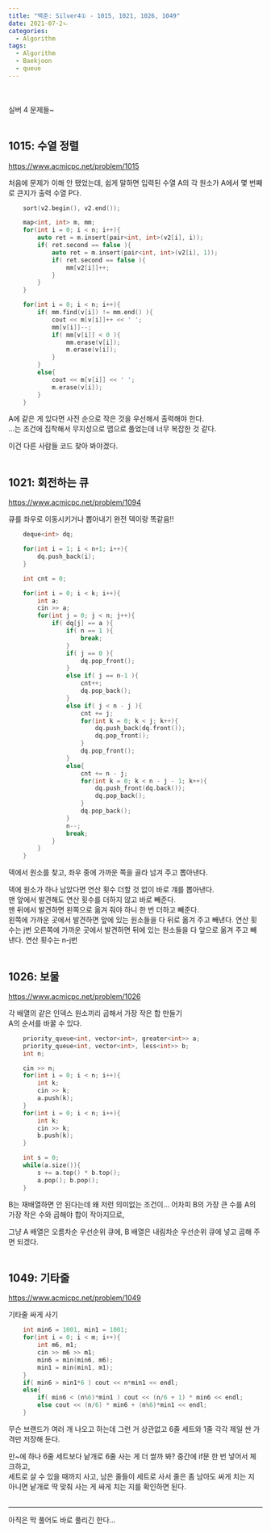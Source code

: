 ```yaml
---
title: "백준: Silver4① - 1015, 1021, 1026, 1049"
date: 2021-07-2ㄴ
categories:
  - Algorithm
tags:
  - Algorithm
  - Baekjoon
  - queue
---
```


<br></br>
실버 4 문제들~
<br></br>

## 1015: 수열 정렬
https://www.acmicpc.net/problem/1015

처음에 문제가 이해 안 됐었는데, 쉽게 말하면 입력된 수열 A의 각 원소가 A에서 몇 번째로 큰지가 출력 수열 P다.

```cpp
    sort(v2.begin(), v2.end());

    map<int, int> m, mm;
    for(int i = 0; i < n; i++){
        auto ret = m.insert(pair<int, int>(v2[i], i));
        if( ret.second == false ){
            auto ret = m.insert(pair<int, int>(v2[i], 1));
            if( ret.second == false ){
                mm[v2[i]]++;
            }
        }
    }

    for(int i = 0; i < n; i++){
        if( mm.find(v[i]) != mm.end() ){
            cout << m[v[i]]++ << ' ';
            mm[v[i]]--;
            if( mm[v[i]] < 0 ){
                mm.erase(v[i]);
                m.erase(v[i]);
            }
        }
        else{
            cout << m[v[i]] << ' ';
            m.erase(v[i]);
        }
    }
```
A에 같은 게 있다면 사전 순으로 작은 것을 우선해서 출력해야 한다.  
...는 조건에 집착해서 무지성으로 맵으로 풀었는데 너무 복잡한 것 같다.

이건 다른 사람들 코드 찾아 봐야겠다.
<br></br>

## 1021: 회전하는 큐
https://www.acmicpc.net/problem/1094

큐를 좌우로 이동시키거나 뽑아내기
완전 덱이랑 똑같음!!

```cpp
    deque<int> dq;

    for(int i = 1; i < n+1; i++){
        dq.push_back(i);
    }

    int cnt = 0;

    for(int i = 0; i < k; i++){
        int a;
        cin >> a;
        for(int j = 0; j < n; j++){
            if( dq[j] == a ){
                if( n == 1 ){
                    break;
                }
                if( j == 0 ){
                    dq.pop_front();
                }
                else if( j == n-1 ){
                    cnt++;
                    dq.pop_back();
                }
                else if( j < n - j ){
                    cnt += j;
                    for(int k = 0; k < j; k++){
                        dq.push_back(dq.front());
                        dq.pop_front();
                    }
                    dq.pop_front();
                }
                else{
                    cnt += n - j;
                    for(int k = 0; k < n - j - 1; k++){
                        dq.push_front(dq.back());
                        dq.pop_back();
                    }
                    dq.pop_back();
                }
                n--;
                break;
            }
        }
    }
```
덱에서 원소를 찾고, 좌우 중에 가까운 쪽을 골라 넘겨 주고 뽑아낸다.

덱에 원소가 하나 남았다면 연산 횟수 더할 것 없이 바로 걔를 뽑아낸다.  
맨 앞에서 발견해도 연산 횟수를 더하지 않고 바로 빼준다.  
맨 뒤에서 발견하면 왼쪽으로 옮겨 줘야 하니 한 번 더하고 빼준다.  
왼쪽에 가까운 곳에서 발견하면 앞에 있는 원소들을 다 뒤로 옮겨 주고 빼낸다. 연산 횟수는 j번
오른쪽에 가까운 곳에서 발견하면 뒤에 있는 원소들을 다 앞으로 옮겨 주고 빼낸다. 연산 횟수는 n-j번
<br></br>

## 1026: 보물
https://www.acmicpc.net/problem/1026

각 배열의 같은 인덱스 원소끼리 곱해서 가장 작은 합 만들기  
A의 순서를 바꿀 수 있다.
```cpp
    priority_queue<int, vector<int>, greater<int>> a;
    priority_queue<int, vector<int>, less<int>> b;
    int n;

    cin >> n;
    for(int i = 0; i < n; i++){
        int k;
        cin >> k;
        a.push(k);
    }
    for(int i = 0; i < n; i++){
        int k;
        cin >> k;
        b.push(k);
    }

    int s = 0;
    while(a.size()){
        s += a.top() * b.top();
        a.pop(); b.pop();
    }
```
B는 재배열하면 안 된다는데 왜 저런 의미없는 조건이...
어차피 B의 가장 큰 수를 A의 가장 작은 수와 곱해야 합이 작아지므로,

그냥 A 배열은 오름차순 우선순위 큐에, B 배열은 내림차순 우선순위 큐에 넣고 곱해 주면 되겠다.
<br></br>

## 1049: 기타줄
https://www.acmicpc.net/problem/1049

기타줄 싸게 사기

```cpp
    int min6 = 1001, min1 = 1001;
    for(int i = 0; i < m; i++){
        int m6, m1;
        cin >> m6 >> m1;
        min6 = min(min6, m6);
        min1 = min(min1, m1);
    }
    if( min6 > min1*6 ) cout << n*min1 << endl;
    else{
        if( min6 < (n%6)*min1 ) cout << (n/6 + 1) * min6 << endl;
        else cout << (n/6) * min6 + (n%6)*min1 << endl;
    }
```
무슨 브랜드가 여러 개 나오고 하는데 그런 거 상관없고 6줄 세트와 1줄 각각 제일 싼 가격만 저장해 둔다.

만~에 하나 6줄 세트보다 낱개로 6줄 사는 게 더 쌀까 봐? 중간에 if문 한 번 넣어서 체크하고,  
세트로 살 수 있을 때까지 사고, 남은 줄들이 세트로 사서 줄은 좀 남아도 싸게 치는 지 아니면 낱개로 딱 맞춰 사는 게 싸게 치는 지를 확인하면 된다.
<br></br>

---
아직은 막 풀어도 바로 풀리긴 한다...
<br></br>
